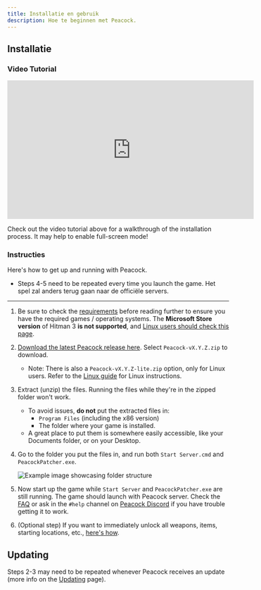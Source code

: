 ```yaml
---
title: Installatie en gebruik
description: Hoe te beginnen met Peacock.
---
```


## Installatie

### Video Tutorial

<iframe width="560" height="315" src="https://www.youtube-nocookie.com/embed/nF5ngiuDe5M?start=92" title="YouTube video player" frameborder="0" allow="autoplay; encrypted-media; picture-in-picture; web-share" referrerpolicy="strict-origin-when-cross-origin" allowfullscreen="true"></iframe>

Check out the video tutorial above for a walkthrough of the installation process. It may help to enable full-screen mode!

### Instructies

Here's how to get up and running with Peacock.

-   Steps 4-5 need to be repeated every time you launch the game. Het spel zal anders terug gaan naar de officiële servers.

---

1. Be sure to check the [requirements](./requirements.md) before reading further to ensure you have the required games / operating systems. The **Microsoft Store version** of Hitman 3 **is not supported**, and [Linux users should check this page](../guides/linux-setup.md).

2. [Download the latest Peacock release here](https://github.com/thepeacockproject/Peacock/releases/latest). Select `Peacock-vX.Y.Z.zip` to download.

    - Note: There is also a `Peacock-vX.Y.Z-lite.zip` option, only for Linux users. Refer to the [Linux guide](../guides/linux-setup.md) for Linux instructions.

3. Extract (unzip) the files. Running the files while they're in the zipped folder won't work.

   - To avoid issues, **do not** put the extracted files in:
     - `Program Files` (including the x86 version)
     - The folder where your game is installed.
   - A great place to put them is somewhere easily accessible, like your Documents folder, or on your Desktop.

4. Go to the folder you put the files in, and run both `Start Server.cmd` and `PeacockPatcher.exe`.

   ![Example image showcasing folder structure](/img/patcher_and_server.png)

5. Now start up the game while `Start Server` and `PeacockPatcher.exe` are still running. The game should launch with Peacock server. Check the [FAQ](./faq.md) or ask in the `#help` channel on [Peacock Discord](https://thepeacockproject.org/discord) if you have trouble getting it to work.

6. (Optional step) If you want to immediately unlock all weapons, items, starting locations, etc., [here's how](../intel/faq.md#how-to-get-all-items).

## Updating

Steps 2-3 may need to be repeated whenever Peacock receives an update (more info on the [Updating](./updating.md) page).
